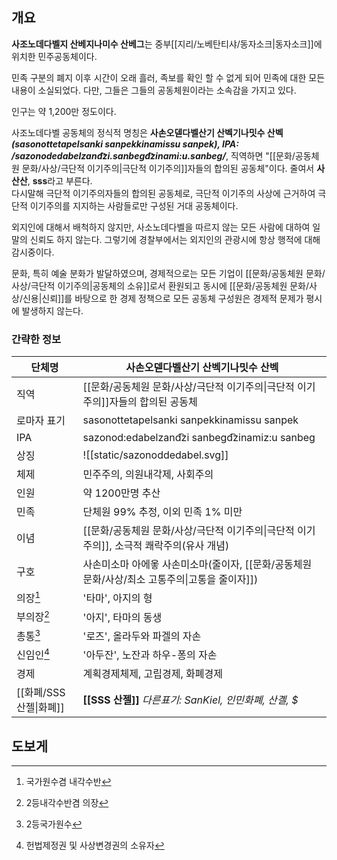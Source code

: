 ## 개요
**사조노데다벨지 산베지나미수 산베그**는 중부[[지리/노베탄티샤/동자소크|동자소크]]에 위치한 민주공동체이다.

민족 구분의 폐지 이후 시간이 오래 흘러, 족보를 확인 할 수 없게 되어 민족에 대한 모든 내용이 소실되었다. 다만, 그들은 그들의 공동체원이라는 소속감을 가지고 있다.

인구는 약 1,200만 정도이다.

사조노데다벨 공동체의 정식적 명칭은 **사손오덷다벨산기 산벡기나밋수 산벡** ***(sasonottetapelsanki sanpekkinamissu sanpek), IPA: /sazonodedabelzand͡zi.sanbegd͡zinami:u.sanbeg/***, 직역하면 "[[문화/공동체원 문화/사상/극단적 이기주의|극단적 이기주의]]자들의 합의된 공동체"이다. 줄여서 **사산산**, **sss**라고 부른다.  
다시말해 극단적 이기주의자들의 합의된 공동체로, 극단적 이기주의 사상에 근거하여 극단적 이기주의를 지지하는 사람들로만 구성된 거대 공동체이다.

외지인에 대해서 배척하지 않지만, 사소노데다벨을 따르지 않는 모든 사람에 대하여 일말의 신뢰도 하지 않는다. 그렇기에 경찰부에서는 외지인의 관광시에 항상 행적에 대해 감시중이다.

문화, 특히 예술 분화가 발달하였으며, 경제적으로는 모든 기업이 [[문화/공동체원 문화/사상/극단적 이기주의|공동체의 소유]]로서 환원되고 동시에 [[문화/공동체원 문화/사상/신용|신뢰]]를 바탕으로 한 경제 정책으로 모든 공동체 구성원은 경제적 문제가 평시에 발생하지 않는다. 

### 간략한 정보

| 단체명               | 사손오덷다벨산기 산벡기나밋수 산벡                                       |
| ----------------- | -------------------------------------------------------- |
| 직역                | [[문화/공동체원 문화/사상/극단적 이기주의\|극단적 이기주의]]자들의 합의된 공동체          |
| 로마자 표기            | sasonottetapelsanki sanpekkinamissu sanpek               |
| IPA               | sazonod:edabelzand͡zi sanbegd͡zinamiz:u sanbeg           |
| 상징                | ![[static/sazonoddedabel.svg]]                           |
| 체제                | 민주주의, 의원내각제, 사회주의                                        |
| 인원                | 약 1200만명 추산                                              |
| 민족                | 단체원 99% 추정, 이외 민족 1% 미만                                  |
| 이념                | [[문화/공동체원 문화/사상/극단적 이기주의\|극단적 이기주의]], 소극적 쾌락주의(유사 개념)    |
| 구호                | 사손미소마 아에옿 사손미소마(줄이자, [[문화/공동체원 문화/사상/최소 고통주의\|고통을 줄이자]]) |
| 의장[^1]            | '타마', 아지의 형                                              |
| 부의장[^2]           | '아지', 타마의 동생                                             |
| 총통[^3]            | '로즈', 올라두와 파겔의 자손                                        |
| 신임인[^4]           | '아두잔', 노잔과 하우-퐁의 자손                                      |
| 경제                | 계획경제체제, 고립경제, 화폐경제                                       |
| [[화폐/SSS 산젤\|화폐]] | **[[SSS 산젤]]** *다른표기: SanKiel, 인민화폐, 산곌, $*              |

## 도보게
[^1]:국가원수겸 내각수반
[^2]:2등내각수반겸 의장
[^3]:2등국가원수
[^4]:헌법제정권 및 사상변경권의 소유자